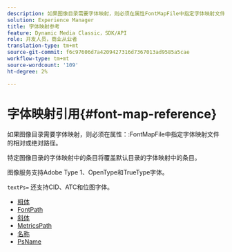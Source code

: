 ```yaml
---
description: 如果图像目录需要字体映射，则必须在属性FontMapFile中指定字体映射文件的相对或绝对路径。
solution: Experience Manager
title: 字体映射参考
feature: Dynamic Media Classic，SDK/API
role: 开发人员，商业从业者
translation-type: tm+mt
source-git-commit: f6c97606d7a4209427316d7367013ad9585a5cae
workflow-type: tm+mt
source-wordcount: '109'
ht-degree: 2%

---
```



# 字体映射引用{#font-map-reference}

如果图像目录需要字体映射，则必须在属性：:FontMapFile中指定字体映射文件的相对或绝对路径。

特定图像目录的字体映射中的条目将覆盖默认目录的字体映射中的条目。

图像服务支持Adobe Type 1、OpenType和TrueType字体。

`textPs=` 还支持CID、ATC和位图字体。

* [粗体](r-bold-font.md)
* [FontPath](r-fontpath-font.md)
* [斜体](r-italic-font.md)
* [MetricsPath](r-metricspath-font.md)
* [名称](r-name-font.md)
* [PsName](r-psname-font.md)
